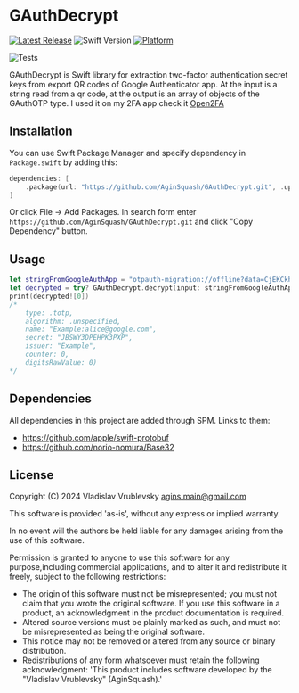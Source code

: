 # GAuthDecrypt
[![Latest Release](https://img.shields.io/github/v/release/aginsquash/GAuthDecrypt)](https://github.com/AginSquash/GAuthDecrypt/releases)
![Swift Version](https://img.shields.io/badge/Swift-5.0-orange.svg)
[![Platform](https://img.shields.io/badge/platform-ios%20%7C%20macos%20%7C%20watchos%20%7C%20tvos-lightgrey)](http://cocoapods.org/pods/SwiftOTP)

![Tests](https://github.com/AginSquash/GAuthDecrypt/actions/workflows/swift-tests.yml/badge.svg)

GAuthDecrypt is Swift library for extraction two-factor authentication secret keys from export QR codes of Google Authenticator app. At the input is a string read from a qr code, at the output is an array of objects of the GAuthOTP type. 
I used it on my 2FA app check it [Open2FA](https://github.com/AginSquash/open2fa/)

## Installation
You can use Swift Package Manager and specify dependency in `Package.swift` by adding this:

```swift
dependencies: [
    .package(url: "https://github.com/AginSquash/GAuthDecrypt.git", .upToNextMinor(from: "3.0.0"))
]
```

Or click File -> Add Packages. In search form enter `https://github.com/AginSquash/GAuthDecrypt.git` and click "Copy Dependency" button.

## Usage
```swift
let stringFromGoogleAuthApp = "otpauth-migration://offline?data=CjEKCkhlbGxvId6tvu8SGEV4YW1wbGU6YWxpY2VAZ29vZ2xlLmNvbRoHRXhhbXBsZTAC"
let decrypted = try? GAuthDecrypt.decrypt(input: stringFromGoogleAuthApp) // decrypted type is Optional<[GAuthOTP]>
print(decrypted![0]) 
/*
    type: .totp, 
    algorithm: .unspecified, 
    name: "Example:alice@google.com", 
    secret: "JBSWY3DPEHPK3PXP", 
    issuer: "Example", 
    counter: 0, 
    digitsRawValue: 0) 
*/
```
## Dependencies
All dependencies in this project are added through SPM. Links to them:
- https://github.com/apple/swift-protobuf
- https://github.com/norio-nomura/Base32

## License

Copyright (C) 2024 Vladislav Vrublevsky <agins.main@gmail.com>

This software is provided 'as-is', without any express or implied warranty.

In no event will the authors be held liable for any damages arising from the use of this software.

Permission is granted to anyone to use this software for any purpose,including commercial applications, and to alter it and redistribute it freely, subject to the following restrictions:

- The origin of this software must not be misrepresented; you must not claim that you wrote the original software. If you use this software in a product, an acknowledgment in the product documentation is required.
- Altered source versions must be plainly marked as such, and must not be misrepresented as being the original software.
- This notice may not be removed or altered from any source or binary distribution.
- Redistributions of any form whatsoever must retain the following acknowledgment: 'This product includes software developed by the "Vladislav Vrublevsky" (AginSquash).'